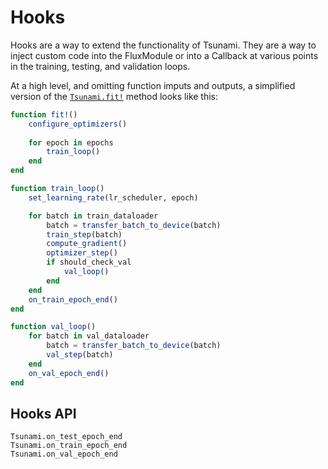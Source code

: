 # Hooks 

Hooks are a way to extend the functionality of Tsunami. They are a way to inject custom code into the FluxModule or
into a Callback at various points in the training, testing, and validation loops.

At a high level, and omitting function imputs and outputs, a simplified version of the [`Tsunami.fit!`](@ref) method looks like this:

```julia
function fit!()
    configure_optimizers()
    
    for epoch in epochs
        train_loop()
    end
end

function train_loop()
    set_learning_rate(lr_scheduler, epoch)

    for batch in train_dataloader
        batch = transfer_batch_to_device(batch)
        train_step(batch)
        compute_gradient()
        optimizer_step()
        if should_check_val
            val_loop()
        end
    end
    on_train_epoch_end()
end

function val_loop()
    for batch in val_dataloader
        batch = transfer_batch_to_device(batch)
        val_step(batch)
    end
    on_val_epoch_end()
end
```

## Hooks API

```@docs
Tsunami.on_test_epoch_end
Tsunami.on_train_epoch_end
Tsunami.on_val_epoch_end
```
